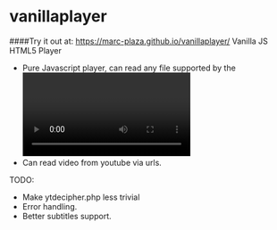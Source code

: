 # vanillaplayer
####Try it out at: https://marc-plaza.github.io/vanillaplayer/
Vanilla JS HTML5 Player

* Pure Javascript player, can read any file supported by the <video> element.
* Can read video from youtube via urls.

TODO:

* Make ytdecipher.php less trivial
* Error handling.
* Better subtitles support.
